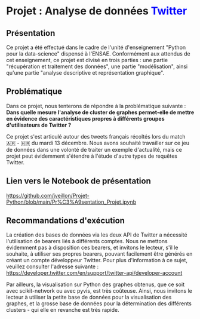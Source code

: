 # Projet :  Analyse de données <span style='color:Blue'> Twitter  </span>


## Présentation

Ce projet a été effectué dans le cadre de l'unité d'enseignement "Python pour la data-science" dispensé à l'ENSAE. Conformément aux attendus de cet enseignement, ce projet est divisé en trois parties : une partie "récupération et traitement des données", une partie "modélisation", ainsi qu'une partie "analyse descriptive et représentation graphique".


## Problématique

Dans ce projet, nous tenterons de répondre à la problématique suivante : **Dans quelle mesure l'analyse de cluster de graphes permet-elle de mettre en évidence des caractéristiques propres à différents groupes d'utilisateurs de Twitter ?**

Ce projet s'est articulé autour des tweets français récoltés lors du match 🇦🇷 - 🇭🇷 du mardi 13 décembre. Nous avons souhaité travailler sur ce jeu de données dans une volonté de traiter un exemple d'actualité, mais ce projet peut évidemment s'étendre à l'étude d'autre types de requêtes Twitter.


## Lien vers le Notebook de présentation

https://github.com/jveillon/Projet-Python/blob/main/Pr%C3%A9sentation_Projet.ipynb


## Recommandations d'exécution

La création des bases de données via les deux API de Twitter a nécessité l'utilisation de bearers liés à différents comptes. Nous ne mettons évidemment pas à disposition ces bearers, et invitons le lecteur, s'il le souhaite, à utiliser ses propres bearers, pouvant facilement être générés en créant un compte développeur Twitter. Pour plus d'information à ce sujet, veuillez consulter l'adresse suivante : https://developer.twitter.com/en/support/twitter-api/developer-account

Par ailleurs, la visualisation sur Python des graphes obtenus, que ce soit avec scikit-network ou avec pyvis, est très coûteuse. Ainsi, nous invitons le lecteur à utiliser la petite base de données pour la visualisation des graphes, et la grosse base de données pour la détermination des différents clusters - qui elle en revanche est très rapide.


